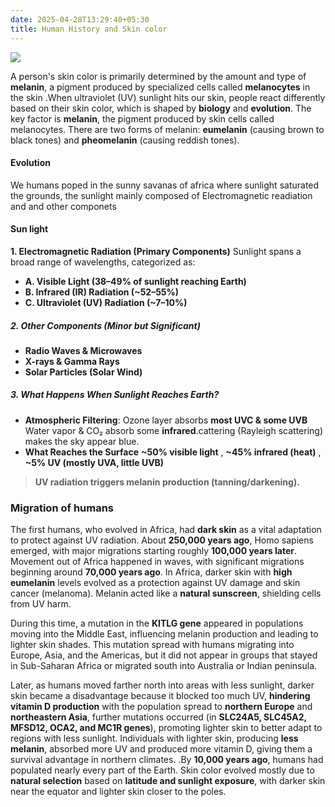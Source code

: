```yaml
---
date: 2025-04-28T13:29:40+05:30
title: Human History and Skin color
---
```


![](/images/Pasted%20image%2020250428133724.png)

A person's skin color is primarily determined by the amount and type of **melanin**, a pigment produced by specialized cells called **melanocytes** in the skin .When ultraviolet (UV) sunlight hits our skin, people react differently based on their skin color, which is shaped by **biology** and **evolution**. The key factor is **melanin**, the pigment produced by skin cells called melanocytes. There are two forms of melanin: **eumelanin** (causing brown to black tones) and **pheomelanin** (causing reddish tones).

#### Evolution
We humans poped in the sunny savanas of africa where sunlight saturated the grounds, the sunlight mainly composed of Electromagnetic readiation and and other componets 

#### Sun light
**1. Electromagnetic Radiation (Primary Components)**
Sunlight spans a broad range of wavelengths, categorized as:

- **A. Visible Light (38–49% of sunlight reaching Earth)**
- **B. Infrared (IR) Radiation (~52–55%)**
-  **C. Ultraviolet (UV) Radiation (~7–10%)**
##### **2. Other Components (Minor but Significant)**
- **Radio Waves & Microwaves**
- **X-rays & Gamma Rays** 
- **Solar Particles (Solar Wind)**
##### **3. What Happens When Sunlight Reaches Earth?**
- **Atmospheric Filtering**: Ozone layer absorbs **most UVC & some UVB**  Water vapor & CO₂ absorb some **infrared**.cattering (Rayleigh scattering) makes the sky appear blue.
- **What Reaches the Surface** **~50% visible light** , **~45% infrared (heat)** , **~5% UV (mostly UVA, little UVB)**

> **UV radiation triggers melanin production (tanning/darkening).**


### Migration of humans
The first humans, who evolved in Africa, had **dark skin** as a vital adaptation to protect against UV radiation. About **250,000 years ago**, Homo sapiens emerged, with major migrations starting roughly **100,000 years later**. Movement out of Africa happened in waves, with significant migrations beginning around **70,000 years ago**. In Africa, darker skin with **high eumelanin** levels evolved as a protection against UV damage and skin cancer (melanoma). Melanin acted like a **natural sunscreen**, shielding cells from UV harm.

During this time, a mutation in the **KITLG gene** appeared in populations moving into the Middle East, influencing melanin production and leading to lighter skin shades. This mutation spread with humans migrating into Europe, Asia, and the Americas, but it did not appear in groups that stayed in Sub-Saharan Africa or migrated south into Australia or Indian peninsula.

Later, as humans moved farther north into areas with less sunlight, darker skin became a disadvantage because it blocked too much UV, **hindering vitamin D production** with the population spread to **northern Europe** and **northeastern Asia**, further mutations occurred (in **SLC24A5, SLC45A2, MFSD12, OCA2, and MC1R genes**), promoting lighter skin to better adapt to regions with less sunlight. Individuals with lighter skin, producing **less melanin**, absorbed more UV and produced more vitamin D, giving them a survival advantage in northern climates. .By **10,000 years ago**, humans had populated nearly every part of the Earth. Skin color evolved mostly due to **natural selection** based on **latitude and sunlight exposure**, with darker skin near the equator and lighter skin closer to the poles.